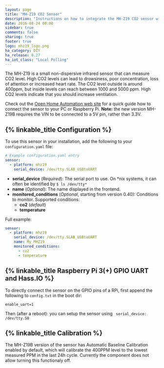 ```yaml
---
layout: page
title: "MH-Z19 CO2 Sensor"
description: "Instructions on how to integrate the MH-Z19 CO2 sensor with Home Assistant."
date: 2016-08-24 00:00
sidebar: true
comments: false
sharing: true
footer: true
logo: mhz19_logo.png
ha_category: DIY
ha_release: 0.27
ha_iot_class: "Local Polling"
---
```


The MH-Z19 is a small non-dispersive infrared sensor that can measure CO2 level. High CO2 levels can lead to drowsiness, poor concentration, loss of attention or increased heart rate. The CO2 level outside is around 400ppm, but inside levels can reach between 1000 and 5000 ppm. High CO2 levels indicate that you should increase ventilation.

Check out the [Open Home Automation web site](https://www.open-homeautomation.com/2016/08/24/monitor-co2-levels-in-your-house/) for a quick guide how to connect the sensor to your PC or Raspberry Pi.
**Note:** the new version MH-Z19B requires the VIN to be connected to a 5V pin, rather than 3.3V.

## {% linkable_title Configuration %}

To use this sensor in your installation, add the following to your `configuration.yaml` file:

```yaml
# Example configuration.yaml entry
sensor:
  - platform: mhz19
    serial_device: /dev/tty.SLAB_USBtoUART
```

- **serial_device** (*Required*): The serial port to use. On *nix systems, it can often be identified by `$ ls /dev/tty*`
- **name** (*Optional*): The name displayed in the frontend.
- **monitored_conditions** (*Optional*, starting from version 0.40): Conditions to monitor. Supported conditions:
  - **co2** (*default*)
  - **temperature**
  
Full example:
```yaml
sensor:
  - platform: mhz19
    serial_device: /dev/tty.SLAB_USBtoUART
    name: My MHZ19
    monitored_conditions:
      - co2
      - temperature
```

## {% linkable_title Raspberry Pi 3(+) GPIO UART and Hass.IO %}

To directly connect the sensor on the GPIO pins of a RPi, first append the following to `config.txt` in the boot dir:

```
enable_uart=1
```

Then (after a reboot): you can setup the sensor using `
    serial_device: /dev/tty.S0`

## {% linkable_title Calibration %}

The MH-Z19B version of the sensor has Automatic Baseline Calibration enabled by default, which will calibrate the 400PPM level to the lowest measured PPM in the last 24h cycle. Currently the component does not allow turning this functionaly off.

